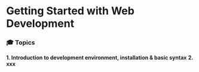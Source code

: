 # Getting Started with Web Development

### 🎓 Topics

**1. Introduction to development environment, installation & basic syntax**
**2. xxx**
